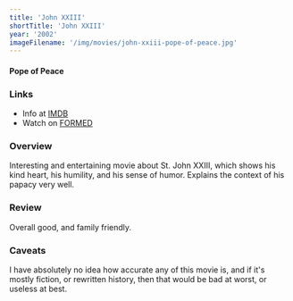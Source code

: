 ```yaml
---
title: 'John XXIII'
shortTitle: 'John XXIII'
year: '2002'
imageFilename: '/img/movies/john-xxiii-pope-of-peace.jpg'
---
```


#### Pope of Peace

### Links

* Info at [IMDB](https://www.imdb.com/title/tt0317009/)
* Watch on [FORMED](https://watch.formed.org/john-xxiii-the-pope-of-peace)

### Overview

Interesting and entertaining movie about St. John XXIII, which shows his kind heart, his humility, and his sense of humor. Explains the context of his papacy very well.

### Review

Overall good, and family friendly.

### Caveats

I have absolutely no idea how accurate any of this movie is, and if it's mostly fiction, or rewritten history, then that would be bad at worst, or useless at best.
